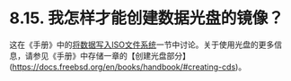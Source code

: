 # 8.15. 我怎样才能创建数据光盘的镜像？

这在《手册》中的[将数据写入ISO文件系统](https://docs.freebsd.org/en/books/handbook/#mkisofs)一节中讨论。关于使用光盘的更多信息，请参见《手册》中存储一章的【创建光盘部分】(https://docs.freebsd.org/en/books/handbook/#creating-cds)。
